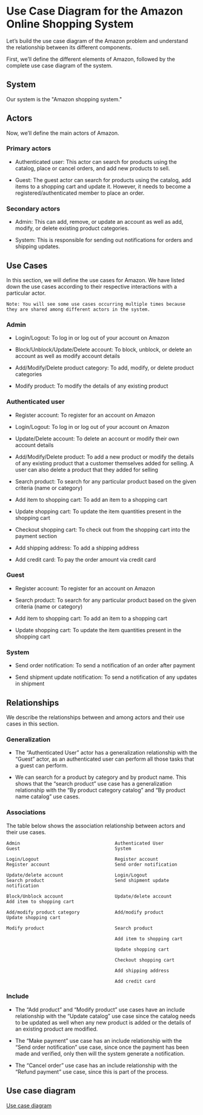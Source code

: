 # Use Case Diagram for the Amazon Online Shopping System
Let’s build the use case diagram of the Amazon problem and understand the relationship between its different components.

First, we’ll define the different elements of Amazon, followed by the complete use case diagram of the system.

## System
Our system is the "Amazon shopping system."

## Actors
Now, we’ll define the main actors of Amazon.

### Primary actors
- Authenticated user: This actor can search for products using the catalog, place or cancel orders, and add new products to sell.

- Guest: The guest actor can search for products using the catalog, add items to a shopping cart and update it. However, it needs to become a registered/authenticated member to place an order.

### Secondary actors
- Admin: This can add, remove, or update an account as well as add, modify, or delete existing product categories.

- System: This is responsible for sending out notifications for orders and shipping updates.

## Use Cases
In this section, we will define the use cases for Amazon. We have listed down the use cases according to their respective interactions with a particular actor.
```
Note: You will see some use cases occurring multiple times because they are shared among different actors in the system.
```
### Admin
- Login/Logout: To log in or log out of your account on Amazon

- Block/Unblock/Update/Delete account: To block, unblock, or delete an account as well as modify account details

- Add/Modify/Delete product category: To add, modify, or delete product categories

- Modify product: To modify the details of any existing product

### Authenticated user
- Register account: To register for an account on Amazon

- Login/Logout: To log in or log out of your account on Amazon

- Update/Delete account: To delete an account or modify their own account details

- Add/Modify/Delete product: To add a new product or modify the details of any existing product that a customer themselves added for selling. A user can also delete a product that they added for selling

- Search product: To search for any particular product based on the given criteria (name or category)

- Add item to shopping cart: To add an item to a shopping cart

- Update shopping cart: To update the item quantities present in the shopping cart

- Checkout shopping cart: To check out from the shopping cart into the payment section

- Add shipping address: To add a shipping address

- Add credit card: To pay the order amount via credit card

### Guest
- Register account: To register for an account on Amazon

- Search product: To search for any particular product based on the given criteria (name or category)

- Add item to shopping cart: To add an item to a shopping cart

- Update shopping cart: To update the item quantities present in the shopping cart

### System
- Send order notification: To send a notification of an order after payment

- Send shipment update notification: To send a notification of any updates in shipment
## Relationships
We describe the relationships between and among actors and their use cases in this section.

### Generalization
- The “Authenticated User” actor has a generalization relationship with the “Guest” actor, as an authenticated user can perform all those tasks that a guest can perform.

- We can search for a product by category and by product name. This shows that the “search product” use case has a generalization relationship with the “By product category catalog” and “By product name catalog” use cases.

### Associations
The table below shows the association relationship between actors and their use cases.

```
Admin                                   Authenticated User                                   Guest                                   System

Login/Logout                            Register account                                   Register account                        Send order notification

Update/delete account                   Login/Logout                                       Search product                          Send shipment update notification

Block/Unblock account                   Update/delete account                              Add item to shopping cart

Add/modify product category             Add/modify product                                 Update shopping cart

Modify product                          Search product

                                        Add item to shopping cart

                                        Update shopping cart

                                        Checkout shopping cart

                                        Add shipping address

                                        Add credit card
```
### Include
- The “Add product” and “Modify product” use cases have an include relationship with the “Update catalog” use case since the catalog needs to be updated as well when any new product is added or the details of an existing product are modified.

- The “Make payment” use case has an include relationship with the “Send order notification” use case, since once the payment has been made and verified, only then will the system generate a notification.

- The “Cancel order” use case has an include relationship with the “Refund payment” use case, since this is part of the process.

## Use case diagram
[Use case diagram](./usecasediagram.png)
